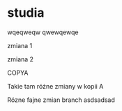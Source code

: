 # studia
wqeqweqw
qwewqewqe



zmiana 1 

zmiana 2

COPYA


Takie tam różne zmiany w kopii A

Rózne fajne zmian branch
asdsadsad
